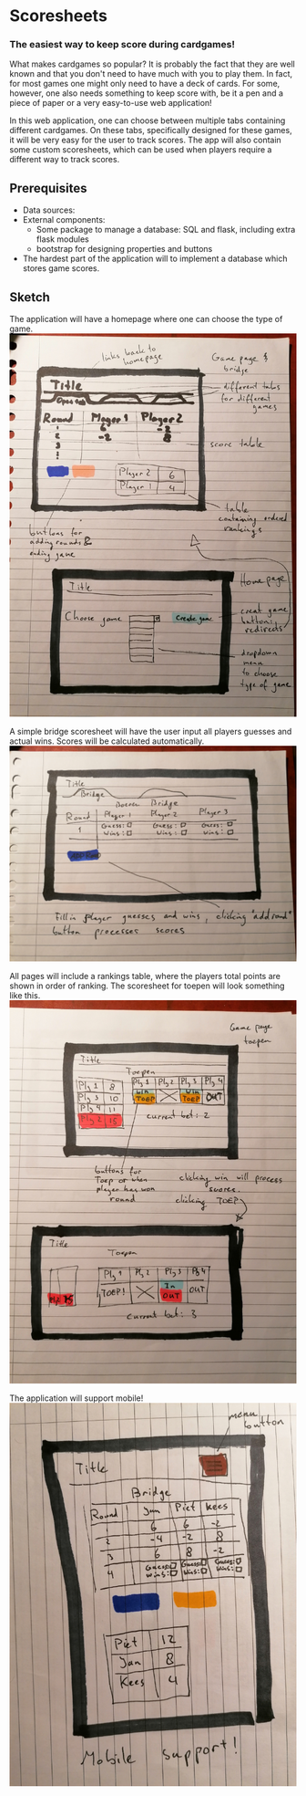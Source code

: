 # Scoresheets
### The easiest way to keep score during cardgames!

What makes cardgames so popular? It is probably the fact that they are well known and that you don't need to have much with you to play them.
In fact, for most games one might only need to have a deck of cards. For some, however, one also needs something to keep score with,
be it a pen and a piece of paper or a very easy-to-use web application!

In this web application, one can choose between multiple tabs containing different cardgames.
On these tabs, specifically designed for these games, it will be very easy for the user to track scores.
The app will also contain some custom scoresheets, which can be used when players require a different way to track scores.

## Prerequisites

* Data sources:
* External components: 
    * Some package to manage a database: SQL and flask, including extra flask modules
    * bootstrap for designing properties and buttons
* The hardest part of the application will to implement a database which stores game scores.

## Sketch

The application will have a homepage where one can choose the type of game.
![Homepage and a games scoresheet](doc/projectSketch1.jpg)

A simple bridge scoresheet will have the user input all players guesses and actual wins. Scores will be calculated automatically.
![Bridge scoresheet](doc/projectSketch2.jpg)

All pages will include a rankings table, where the players total points are shown in order of ranking. The scoresheet for toepen will look something like this.
![Toepen scoresheet](doc/projectSketch3.jpg)

The application will support mobile!
![Mobile support](doc/projectSketch4.jpg)
